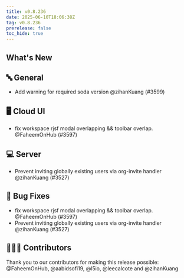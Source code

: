 ```yaml
---
title: v0.8.236
date: 2025-06-10T18:06:38Z
tag: v0.8.236
prerelease: false
toc_hide: true
---
```


## What's New
## 🔤 General
- Add warning for required soda version @zihanKuang (#3599)

## 🖥 Cloud UI

- fix workspace rjsf modal overlapping && toolbar overlap. @FaheemOnHub (#3597)

## 💻 Server

- Prevent inviting globally existing users via org-invite handler @zihanKuang (#3527)

## 🐛 Bug Fixes

- fix workspace rjsf modal overlapping && toolbar overlap. @FaheemOnHub (#3597)
- Prevent inviting globally existing users via org-invite handler @zihanKuang (#3527)

## 👨🏽‍💻 Contributors

Thank you to our contributors for making this release possible:
@FaheemOnHub, @aabidsofi19, @l5io, @leecalcote and @zihanKuang

